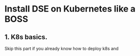# Install DSE on Kubernetes like a BOSS

## 1. K8s basics.
Skip this part if you already know how to deploy k8s and  